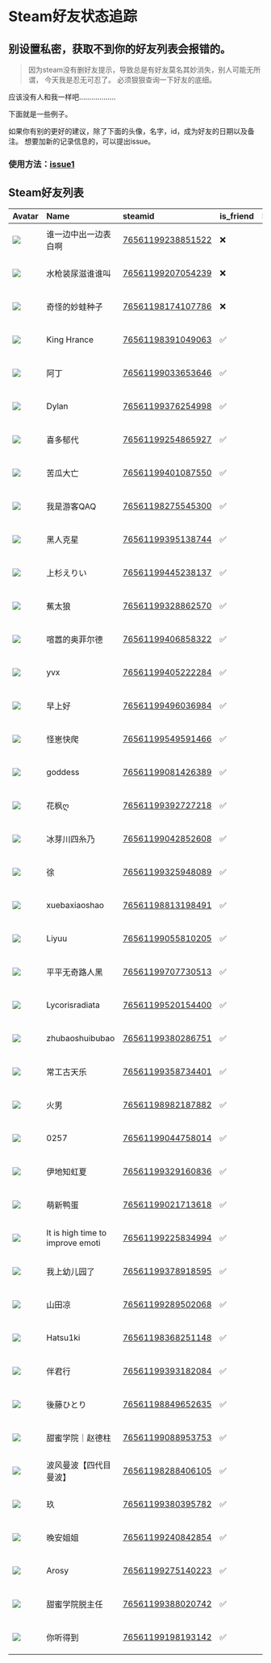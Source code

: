 # Steam好友状态追踪
## 别设置私密，获取不到你的好友列表会报错的。

> 因为steam没有删好友提示，导致总是有好友莫名其妙消失，别人可能无所谓，
> 今天我是忍无可忍了。 必须狠狠查询一下好友的底细。

应该没有人和我一样吧………………

下面就是一些例子。

如果你有别的更好的建议，除了下面的头像，名字，id，成为好友的日期以及备注。 想要加新的记录信息的，可以提出issue。

### 使用方法：[issue1](https://github.com/systemannounce/SteamFriends/issues/1)


## Steam好友列表

| Avatar                                                                            | Name                             | steamid                                                                     | is_friend   | BFD                 | Remark   | removed_time        |
|:----------------------------------------------------------------------------------|:---------------------------------|:----------------------------------------------------------------------------|:------------|:--------------------|:---------|:--------------------|
| ![](https://avatars.steamstatic.com/923d5d07809a2fb2d68410f787b585432d724844.jpg) | 谁一边中出一边表白啊                       | [76561199238851522](https://steamcommunity.com/profiles/76561199238851522/) | ❌           | 2023-06-15 15:38:19 |          | 2025-02-05 08:45:31 |
| ![](https://avatars.steamstatic.com/77ddbed85c28ccf205a3cc389a728f7d6c871a7c.jpg) | 水枪装尿滋谁谁叫                         | [76561199207054239](https://steamcommunity.com/profiles/76561199207054239/) | ❌           | 2022-07-15 17:17:20 |          | 2025-02-05 08:45:31 |
| ![](https://avatars.steamstatic.com/60297bf42b211996ab7101f4153472913706e560.jpg) | 奇怪的妙蛙种子                          | [76561198174107786](https://steamcommunity.com/profiles/76561198174107786/) | ❌           | 2024-10-24 12:23:47 |          | 2024-11-30 08:48:02 |
| ![](https://avatars.steamstatic.com/5507a9ed61a99b7e5201314d2af564bcd080f20d.jpg) | King Hrance                      | [76561198391049063](https://steamcommunity.com/profiles/76561198391049063/) | ✅           | 2022-06-20 13:47:39 |          |                     |
| ![](https://avatars.steamstatic.com/f1a7c160fcb71c161e6bf2207712e1c504adb282.jpg) | 阿丁                               | [76561199033653646](https://steamcommunity.com/profiles/76561199033653646/) | ✅           | 2022-10-29 13:48:27 |          |                     |
| ![](https://avatars.steamstatic.com/a9ab20784d1be8918f6441142f68a9ccd1f2e6c7.jpg) | Dylan                            | [76561199376254998](https://steamcommunity.com/profiles/76561199376254998/) | ✅           | 2022-07-27 14:11:21 |          |                     |
| ![](https://avatars.steamstatic.com/7096c080918577d8c36da19bc778722dd7157f06.jpg) | 喜多郁代                             | [76561199254865927](https://steamcommunity.com/profiles/76561199254865927/) | ✅           | 2022-08-30 12:10:30 |          |                     |
| ![](https://avatars.steamstatic.com/fef49e7fa7e1997310d705b2a6158ff8dc1cdfeb.jpg) | 苦瓜大亡                             | [76561199401087550](https://steamcommunity.com/profiles/76561199401087550/) | ✅           | 2022-10-23 04:31:24 |          |                     |
| ![](https://avatars.steamstatic.com/d1396a90d89dc989896a0280d68e739db3869fc1.jpg) | 我是游客QAQ                          | [76561198275545300](https://steamcommunity.com/profiles/76561198275545300/) | ✅           | 2022-09-22 11:42:14 |          |                     |
| ![](https://avatars.steamstatic.com/19620fda3f3e11e8495c6aa08d030f3acce76065.jpg) | 黑人克星                             | [76561199395138744](https://steamcommunity.com/profiles/76561199395138744/) | ✅           | 2023-08-19 07:00:36 |          |                     |
| ![](https://avatars.steamstatic.com/3e12628a7664e6d2240f1e2aaa380d21dbd8d592.jpg) | 上杉えりい                            | [76561199445238137](https://steamcommunity.com/profiles/76561199445238137/) | ✅           | 2023-12-08 10:58:24 |          |                     |
| ![](https://avatars.steamstatic.com/e3efe0a308a0ae41597b62b193c1217a095e6d97.jpg) | 蕉太狼                              | [76561199328862570](https://steamcommunity.com/profiles/76561199328862570/) | ✅           | 2022-07-31 01:59:07 |          |                     |
| ![](https://avatars.steamstatic.com/65800b3915d61777c88e03b8433ce0a585669212.jpg) | 喧嚣的奥菲尔德                          | [76561199406858322](https://steamcommunity.com/profiles/76561199406858322/) | ✅           | 2022-10-11 12:53:35 |          |                     |
| ![](https://avatars.steamstatic.com/d01a8f8b4657ca9914a74169ac2bcdee6fe7baf0.jpg) | yvx                              | [76561199405222284](https://steamcommunity.com/profiles/76561199405222284/) | ✅           | 2022-12-08 04:29:25 |          |                     |
| ![](https://avatars.steamstatic.com/fef49e7fa7e1997310d705b2a6158ff8dc1cdfeb.jpg) | 早上好                              | [76561199496036984](https://steamcommunity.com/profiles/76561199496036984/) | ✅           | 2023-05-24 01:35:13 |          |                     |
| ![](https://avatars.steamstatic.com/64455b3f80e6419b182bf68c483de214f5f56d75.jpg) | 怪崽快爬                             | [76561199549591466](https://steamcommunity.com/profiles/76561199549591466/) | ✅           | 2023-09-07 12:31:52 |          |                     |
| ![](https://avatars.steamstatic.com/148ff422f2245ab66abfeabf3f7506861d6b703b.jpg) | goddess                          | [76561199081426389](https://steamcommunity.com/profiles/76561199081426389/) | ✅           | 2023-10-12 08:53:43 |          |                     |
| ![](https://avatars.steamstatic.com/edea68afd57a75255af47916521ba7b4bd0174c1.jpg) | 花枫ღ                              | [76561199392727218](https://steamcommunity.com/profiles/76561199392727218/) | ✅           | 2023-12-01 11:37:29 |          |                     |
| ![](https://avatars.steamstatic.com/59f977bb9d6d8c55508f7bddbf29f2c8f0ca5f8a.jpg) | 冰芽川四糸乃                           | [76561199042852608](https://steamcommunity.com/profiles/76561199042852608/) | ✅           | 2024-08-17 11:31:15 |          |                     |
| ![](https://avatars.steamstatic.com/1ec70f1c822405222be4d3d678dfc729cc7fcca6.jpg) | 徐                                | [76561199325948089](https://steamcommunity.com/profiles/76561199325948089/) | ✅           | 2022-09-06 10:35:47 |          |                     |
| ![](https://avatars.steamstatic.com/6889e542266ff1eca9c32d7f405a723a0e19f756.jpg) | xuebaxiaoshao                    | [76561198813198491](https://steamcommunity.com/profiles/76561198813198491/) | ✅           | 2024-01-04 17:40:52 |          |                     |
| ![](https://avatars.steamstatic.com/86aff029c1dda1a115c0ea1c964fed8175c9904e.jpg) | Liyuu                            | [76561199055810205](https://steamcommunity.com/profiles/76561199055810205/) | ✅           | 2022-09-06 10:11:03 |          |                     |
| ![](https://avatars.steamstatic.com/148ff422f2245ab66abfeabf3f7506861d6b703b.jpg) | 平平无奇路人黑                          | [76561199707730513](https://steamcommunity.com/profiles/76561199707730513/) | ✅           | 2024-09-13 00:49:22 |          |                     |
| ![](https://avatars.steamstatic.com/148ff422f2245ab66abfeabf3f7506861d6b703b.jpg) | Lycorisradiata                   | [76561199520154400](https://steamcommunity.com/profiles/76561199520154400/) | ✅           | 2023-07-10 10:57:59 |          |                     |
| ![](https://avatars.steamstatic.com/fef49e7fa7e1997310d705b2a6158ff8dc1cdfeb.jpg) | zhubaoshuibubao                  | [76561199380286751](https://steamcommunity.com/profiles/76561199380286751/) | ✅           | 2023-08-02 06:38:50 |          |                     |
| ![](https://avatars.steamstatic.com/cdb407ee2d00f3424ae143a57ba7c1cd906e341c.jpg) | 常工古天乐                            | [76561199358734401](https://steamcommunity.com/profiles/76561199358734401/) | ✅           | 2022-06-29 20:35:52 |          |                     |
| ![](https://avatars.steamstatic.com/4b5e40c7332a73095ec5ad437da6997e838115a4.jpg) | 火男                               | [76561198982187882](https://steamcommunity.com/profiles/76561198982187882/) | ✅           | 2022-08-03 12:40:02 |          |                     |
| ![](https://avatars.steamstatic.com/44b65fa70c3df3819aa00d7b9cb13a40ac7cc2dc.jpg) | 0257                             | [76561199044758014](https://steamcommunity.com/profiles/76561199044758014/) | ✅           | 2022-07-09 11:38:08 |          |                     |
| ![](https://avatars.steamstatic.com/6caa234603d99502cefa742a093e39840bd39bd2.jpg) | 伊地知虹夏                            | [76561199329160836](https://steamcommunity.com/profiles/76561199329160836/) | ✅           | 2022-07-09 11:25:43 |          |                     |
| ![](https://avatars.steamstatic.com/f999eded11dd78ede928fb38d48228a84c1ac6a0.jpg) | 萌新鸭蛋                             | [76561199021713618](https://steamcommunity.com/profiles/76561199021713618/) | ✅           | 2024-06-09 04:19:52 |          |                     |
| ![](https://avatars.steamstatic.com/3e7fa82d331c950cc2dffca68c4e0f723849cff0.jpg) | It is high time to improve emoti | [76561199225834994](https://steamcommunity.com/profiles/76561199225834994/) | ✅           | 2023-04-03 08:16:58 |          |                     |
| ![](https://avatars.steamstatic.com/2ad60e15982d2903da1e576fa43ddefd6c3e06b8.jpg) | 我上幼儿园了                           | [76561199378918595](https://steamcommunity.com/profiles/76561199378918595/) | ✅           | 2022-08-17 04:33:47 |          |                     |
| ![](https://avatars.steamstatic.com/4f6f2de46792339fe0eec46465b5c350e88a3374.jpg) | 山田凉                              | [76561199289502068](https://steamcommunity.com/profiles/76561199289502068/) | ✅           | 2022-07-08 12:03:50 |          |                     |
| ![](https://avatars.steamstatic.com/bee0801efb0bd4dc8c76f6401b7d71797af872fc.jpg) | Hatsu1ki                         | [76561198368251148](https://steamcommunity.com/profiles/76561198368251148/) | ✅           | 2023-06-15 10:37:26 |          |                     |
| ![](https://avatars.steamstatic.com/fef49e7fa7e1997310d705b2a6158ff8dc1cdfeb.jpg) | 伴君行                              | [76561199393182084](https://steamcommunity.com/profiles/76561199393182084/) | ✅           | 2022-09-18 05:44:41 |          |                     |
| ![](https://avatars.steamstatic.com/c6bfb0f04265b8f038bf7bcdd87c375333ff6c44.jpg) | 後藤ひとり                            | [76561198849652635](https://steamcommunity.com/profiles/76561198849652635/) | ✅           | 2022-07-21 04:28:20 |          |                     |
| ![](https://avatars.steamstatic.com/c7bcc8649bd883b93e56b62fcb54be1c2fac10f2.jpg) | 甜蜜学院｜赵德柱                         | [76561199088953753](https://steamcommunity.com/profiles/76561199088953753/) | ✅           | 2022-10-07 11:59:17 |          |                     |
| ![](https://avatars.steamstatic.com/74e398452057b3baaf942ad2dbcb051483238080.jpg) | 波风曼波【四代目曼波】                      | [76561198288406105](https://steamcommunity.com/profiles/76561198288406105/) | ✅           | 2022-06-16 13:05:40 |          |                     |
| ![](https://avatars.steamstatic.com/8d5928ca952a63d702dae80fdd750672fce5c578.jpg) | 玖                                | [76561199380395782](https://steamcommunity.com/profiles/76561199380395782/) | ✅           | 2022-08-13 09:49:17 |          |                     |
| ![](https://avatars.steamstatic.com/72b433ecc900947130fbe9789acc0532419ff23a.jpg) | 晚安姐姐                             | [76561199240842854](https://steamcommunity.com/profiles/76561199240842854/) | ✅           | 2022-09-10 06:46:35 |          |                     |
| ![](https://avatars.steamstatic.com/86441a243b15f68cc9b12b7b39ac4fee90e8653e.jpg) | Arosy                            | [76561199275140223](https://steamcommunity.com/profiles/76561199275140223/) | ✅           | 2022-08-17 12:36:23 |          |                     |
| ![](https://avatars.steamstatic.com/dc687dfb4c78409f6c47fb64f15519391e349ff4.jpg) | 甜蜜学院脱主任                          | [76561199388020742](https://steamcommunity.com/profiles/76561199388020742/) | ✅           | 2022-10-04 08:20:37 |          |                     |
| ![](https://avatars.steamstatic.com/fef49e7fa7e1997310d705b2a6158ff8dc1cdfeb.jpg) | 你听得到                             | [76561199198193142](https://steamcommunity.com/profiles/76561199198193142/) | ✅           | 2022-08-16 07:10:11 |          |                     |